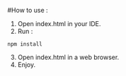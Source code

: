 #How to use :

1. Open index.html in your IDE.
2. Run :
```
npm install
```
3. Open index.html in a web browser.
4. Enjoy.
